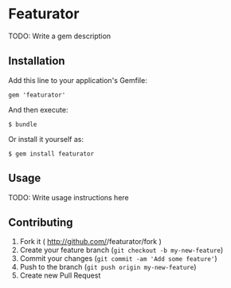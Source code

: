 # Featurator

TODO: Write a gem description

## Installation

Add this line to your application's Gemfile:

    gem 'featurator'

And then execute:

    $ bundle

Or install it yourself as:

    $ gem install featurator

## Usage

TODO: Write usage instructions here

## Contributing

1. Fork it ( http://github.com/<my-github-username>/featurator/fork )
2. Create your feature branch (`git checkout -b my-new-feature`)
3. Commit your changes (`git commit -am 'Add some feature'`)
4. Push to the branch (`git push origin my-new-feature`)
5. Create new Pull Request
